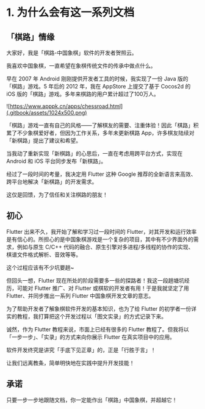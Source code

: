 # 1. 为什么会有这一系列文档

## 「棋路」情缘

大家好，我是「棋路-中国象棋」软件的开发者贺照云。

我喜欢中国象棋，一直希望在象棋传统文件的传承中做点什么。

早在 2007 年 Android 刚刚提供开发者工具的时候，我实现了一份 Java 版的「棋路」游戏。5 年后的 2012 年，我在 AppStore 上提交了基于 Cocos2d 的 iOS 版的「棋路」游戏。多年来棋路的用户累计超过了100万人。

![https://www.apppk.cn/apps/chessroad.html](.gitbook/assets/1024x500.png)

「棋路」游戏一直有自己的风格——了解棋友的需要、注重体验！因此「棋路」积累了不少象棋爱好者，但因为工作关系，多年未更新棋路 App，许多棋友陆续对「新棋路」提出了建议和希望。

当我动了重新实现「新棋路」的心思后，一直在考虑用跨平台方式，实现在 Android 和 iOS 平台同步发布「新棋路」。

经过了一段时间的考量，我决定用 Flutter 这种 Google 推荐的全新语言来高效、跨平台地解决「新棋路」的开发需求。

这仅是回馈，为了信任和关注棋路的朋友！

## 初心

 Flutter 出来不久，我开始了解和学习过一段时间的 Flutter，对其开发和运行效率是有信心的。所担心的是中国象棋游戏是一个复杂的项目，其中有不少界面外的需求，例如与原生 C/C++ 代码的融合、原生引擎对多进程/多线程的协作的实现、棋谱文件格式解析、音效等等。

这个过程应该有不少坑要趟~

但回头一想，Flutter 现在所处的阶段需要多一些的探路者！我这一段趟塘坑经历，可能对 Flutter 推广、对 Flutter 或棋软的开发者有用！于是我就坚定了用 Flutter、并同步推出一系列 Flutter 中国象棋开发文章的意志。

为了帮助开发者了解象棋软件开发的基本知识，也为了给 Flutter 的初学者一份详实的教程，我打算把这个开发过程以「图文实录」的方式记录下来。

诚然，作为 Flutter 教程来说，市面上已经有很多的 Flutter 教程了。但我将以「一步一步」、「实录」的方式来向你展示 Flutter 在真实项目中的应用。

软件开发终究是讲究「手底下见正章」的，正是「行胜于言」！

让我们远离教条，简单明快地在实践中提升开发技能！

## 承诺

只要一步一步地跟随文档，你一定能作出「棋路」中国象棋，并超越它！

